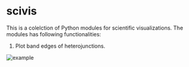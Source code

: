 # scivis

This is a colelction of Python modules for scientific visualizations. The modules has following functionalities:

1. Plot band edges of heterojunctions. 

![example](https://user-images.githubusercontent.com/4588093/105439986-ef64d500-5cb9-11eb-8e82-1e1e08f01c4c.png)
